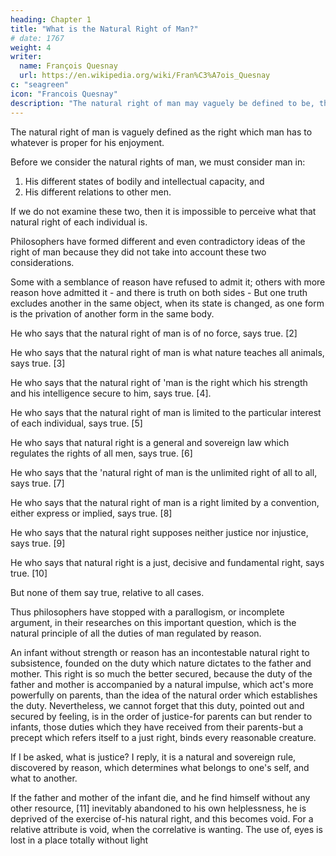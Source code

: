 ```yaml
---
heading: Chapter 1
title: "What is the Natural Right of Man?"
# date: 1767
weight: 4
writer:
  name: François Quesnay
  url: https://en.wikipedia.org/wiki/Fran%C3%A7ois_Quesnay
c: "seagreen"
icon: "Francois Quesnay"
description: "The natural right of man may vaguely be defined to be, the right which man has to whatever is proper for his enjoyment"
---
```



The natural right of man is vaguely defined as the right which man has to whatever is proper for his enjoyment.

Before we consider the natural rights of man, we must consider man in:

1. His different states of bodily and intellectual capacity, and
2. His different relations to other men. 

If we do not examine these two, then it is impossible to perceive what that natural right of each individual is. 

<!-- . [1] -->

Philosophers have formed different and even contradictory ideas of the right of man because they did not take into account these two considerations. 

Some with a semblance of reason have refused to admit it; others with more reason hove admitted it - and there is truth on both sides - But one truth excludes another in the same object, when its state is changed, as one form is the privation of another form in the same body.

He who says that the natural right of man is of no force, says true. [2]

He who says that the natural right of man is what nature teaches all animals, says true. [3]

He who says that the natural right of 'man is the right which his strength and his intelligence secure to him, says true. [4].

He who says that the natural right of man is limited to the particular interest of each individual, says true. [5]

He who says that natural right is a general and sovereign law which regulates the rights of all men, says true. [6]

He who says that the 'natural right of man is the unlimited right of all to all, says true. [7]

He who says that the natural right of man is a right limited by a convention, either express or implied, says true. [8]

He who says that the natural right supposes neither justice nor injustice, says true. [9]

He who says that natural right is a just, decisive and fundamental right, says true. [10]

But none of them say true, relative to all cases.

Thus philosophers have stopped with a parallogism, or incomplete argument, in their researches on this important question, which is the natural principle of all the duties of man regulated by reason.

An infant without strength or reason has an incontestable natural right to subsistence, founded on the duty which nature dictates to the father and mother. This right is so much the better secured, because the duty of the father and mother is accompanied by a natural impulse, which act's more powerfully on parents, than the idea of the natural order which establishes the duty. Nevertheless, we cannot forget that this duty, pointed out and secured by feeling, is in the order of justice-for parents can but render to infants, those duties which they have received from their parents-but a precept which refers itself to a just right, binds every reasonable creature.

If I be asked, what is justice? I reply, it is a natural and sovereign rule, discovered by reason, which determines what belongs to one's self, and what to another.

If the father and mother of the infant die, and he find himself without any other resource, [11] inevitably abandoned to his own helplessness, he is deprived of the exercise of-his natural right, and this becomes void. For a relative attribute is void, when the correlative is wanting. The use of, eyes is lost in a place totally without light
